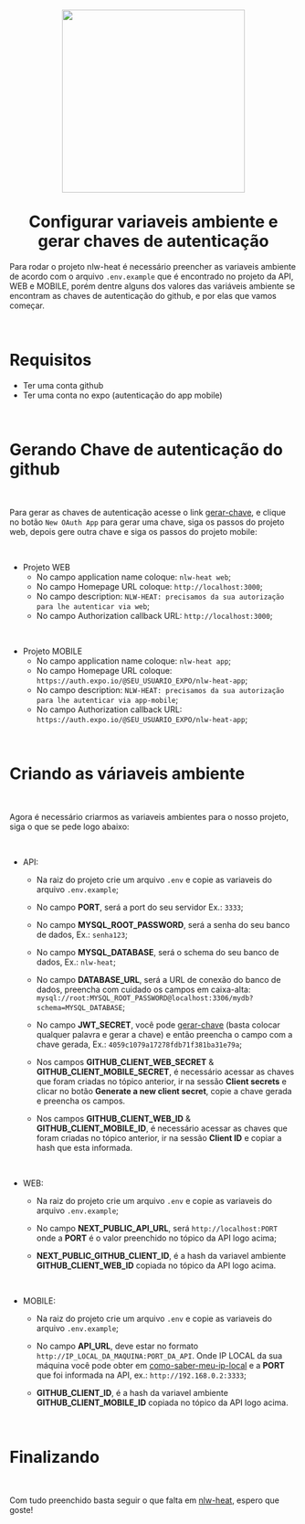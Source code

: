 <h1 align="center" >
  <img src="https://github.githubassets.com/images/modules/logos_page/Octocat.png" src="DoWhile2021 configurar nlw-heat"  width="320" />
  <br />
  <br />
  Configurar variaveis ambiente e gerar chaves de autenticação
</h1>

Para rodar o projeto nlw-heat é necessário preencher as variaveis ambiente de acordo com o arquivo `.env.example` que é encontrado no projeto da API, WEB e MOBILE,
porém dentre alguns dos valores das variáveis ambiente se encontram as chaves de autenticação do github, e por elas que vamos começar.

<br />

# Requisitos

- Ter uma conta github
- Ter uma conta no expo (autenticação do app mobile)

<br />

# Gerando Chave de autenticação do github

<br />

Para gerar as chaves de autenticação acesse o link [gerar-chave](https://github.com/settings/developers), e clique no botão `New OAuth App` para gerar uma chave, siga os passos do projeto web, depois gere outra chave e siga os passos do projeto mobile:

<br />

- Projeto WEB
  - No campo application name coloque: `nlw-heat web`;
  - No campo Homepage URL coloque: `http://localhost:3000`;
  - No campo description: `NLW-HEAT: precisamos da sua autorização para lhe autenticar via web`;
  - No campo Authorization callback URL: `http://localhost:3000`;

<br />

- Projeto MOBILE
  - No campo application name coloque: `nlw-heat app`;
  - No campo Homepage URL coloque: `https://auth.expo.io/@SEU_USUARIO_EXPO/nlw-heat-app`;
  - No campo description: `NLW-HEAT: precisamos da sua autorização para lhe autenticar via app-mobile`;
  - No campo Authorization callback URL: `https://auth.expo.io/@SEU_USUARIO_EXPO/nlw-heat-app`;

<br />

# Criando as váriaveis ambiente

<br />

Agora é necessário criarmos as variaveis ambientes para o nosso projeto, siga o que se pede logo abaixo:

<br />

- API:
  - Na raiz do projeto crie um arquivo `.env` e copie as variaveis do arquivo `.env.example`;
 
  - No campo <b>PORT</b>, será a port do seu servidor Ex.: `3333`;
 
  - No campo <b>MYSQL_ROOT_PASSWORD</b>, será a senha do seu banco de dados, Ex.: `senha123`;
 
  - No campo <b>MYSQL_DATABASE</b>, será o schema do seu banco de dados, Ex.: `nlw-heat`;
 
  - No campo <b>DATABASE_URL</b>, será a URL de conexão do banco de dados, preencha com cuidado os campos em caixa-alta: `mysql://root:MYSQL_ROOT_PASSWORD@localhost:3306/mydb?schema=MYSQL_DATABASE`;
 
  - No campo <b>JWT_SECRET</b>, você pode [gerar-chave](https://www.md5hashgenerator.com/) (basta colocar qualquer palavra e gerar a chave) e então preencha o campo com a chave gerada, Ex.: `4059c1079a17278fdb71f381ba31e79a`;
 
  - Nos campos <b>GITHUB_CLIENT_WEB_SECRET</b> & <b>GITHUB_CLIENT_MOBILE_SECRET</b>, é necessário acessar as chaves que foram criadas no tópico anterior, ir na sessão <b>Client secrets</b> e clicar no botão <b>Generate a new client secret</b>, copie a chave gerada e preencha os campos.
 
  - Nos campos <b>GITHUB_CLIENT_WEB_ID</b> & <b>GITHUB_CLIENT_MOBILE_ID</b>, é necessário acessar as chaves que foram criadas no tópico anterior, ir na sessão <b>Client ID</b> e copiar a hash que esta informada.

<br />

- WEB:
  - Na raiz do projeto crie um arquivo `.env` e copie as variaveis do arquivo `.env.example`;
  
  - No campo <b>NEXT_PUBLIC_API_URL</b>, será `http://localhost:PORT` onde a <b>PORT</b> é o valor preenchido no tópico da API logo acima;
 
  - <b>NEXT_PUBLIC_GITHUB_CLIENT_ID</b>, é a hash da variavel ambiente <b>GITHUB_CLIENT_WEB_ID</b> copiada no tópico da API logo acima.


<br />

- MOBILE:
  - Na raiz do projeto crie um arquivo `.env` e copie as variaveis do arquivo `.env.example`;
 
  - No campo <b>API_URL</b>, deve estar no formato `http://IP_LOCAL_DA_MAQUINA:PORT_DA_API`. Onde IP LOCAL da sua máquina você pode obter em [como-saber-meu-ip-local](https://canaltech.com.br/internet/como-descobrir-o-numero-de-ip-externo-e-local/) e a <b>PORT</b> que foi informada na API, ex.: `http://192.168.0.2:3333`;
 
  - <b>GITHUB_CLIENT_ID</b>, é a hash da variavel ambiente <b>GITHUB_CLIENT_MOBILE_ID</b> copiada no tópico da API logo acima.

<br />

# Finalizando

<br />

Com tudo preenchido basta seguir o que falta em [nlw-heat](https://github.com/EddyPBR/nlw-heat/), espero que goste! 

<br />
